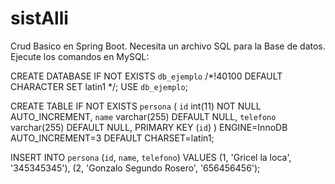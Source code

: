 # sistAlli
Crud Basico en Spring Boot.
Necesita un archivo SQL para la Base de datos.
Ejecute los comandos en MySQL: 

CREATE DATABASE IF NOT EXISTS `db_ejemplo` /*!40100 DEFAULT CHARACTER SET latin1 */;
USE `db_ejemplo`;

CREATE TABLE IF NOT EXISTS `persona` (
  `id` int(11) NOT NULL AUTO_INCREMENT,
  `name` varchar(255) DEFAULT NULL,
  `telefono` varchar(255) DEFAULT NULL,
  PRIMARY KEY (`id`)
) ENGINE=InnoDB AUTO_INCREMENT=3 DEFAULT CHARSET=latin1;

INSERT INTO `persona` (`id`, `name`, `telefono`) VALUES
	(1, 'Gricel la loca', '345345345'),
	(2, 'Gonzalo Segundo Rosero', '656456456');
